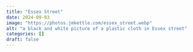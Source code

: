 ```yaml
---
title: "Essex Street"
date: 2024-09-03
image: "https://photos.jmkettle.com/essex_street.webp"
alt: "a black and white picture of a plastic cloth in Essex street"
categories: []
draft: false
---
```

